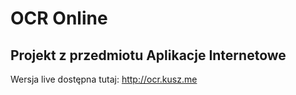 OCR Online
==========

Projekt z przedmiotu Aplikacje Internetowe
------------------------------------------

Wersja live dostępna tutaj: http://ocr.kusz.me
